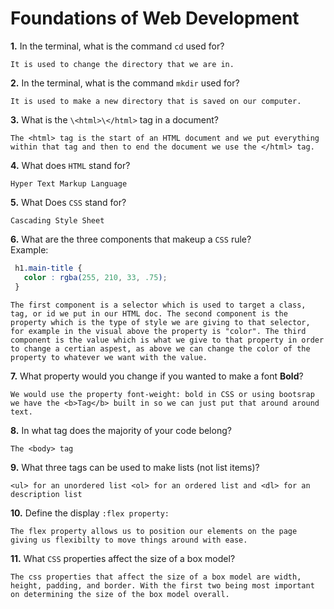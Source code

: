 # Foundations of Web Development

**1.** In the terminal, what is the command `cd` used for?
<!-- enter you answer in the space below -->
```
It is used to change the directory that we are in. 
```

**2.** In the terminal, what is the command `mkdir` used for?
<!-- enter you answer in the space below -->
```
It is used to make a new directory that is saved on our computer. 
```

**3.** What is the `\<html>\</html>` tag in a document?
<!-- enter you answer in the space below -->
```
The <html> tag is the start of an HTML document and we put everything within that tag and then to end the document we use the </html> tag. 
```

**4.** What does `HTML` stand for?
<!-- enter you answer in the space below -->
```
Hyper Text Markup Language
```

**5.** What Does `CSS` stand for?
<!-- enter you answer in the space below -->
```
Cascading Style Sheet 
```

**6.** What are the three components that makeup a `CSS` rule? <br> Example:
```css
 h1.main-title {
   color : rgba(255, 210, 33, .75);
 }
```
<!-- enter you answer in the space below -->
```
The first component is a selector which is used to target a class, tag, or id we put in our HTML doc. The second component is the property which is the type of style we are giving to that selector, for example in the visual above the property is "color". The third component is the value which is what we give to that property in order to change a certian aspest, as above we can change the color of the property to whatever we want with the value. 
```

**7.** What property would you change if you wanted to make a font **Bold**?
<!-- enter you answer in the space below -->
```
We would use the property font-weight: bold in CSS or using bootsrap we have the <b>Tag</b> built in so we can just put that around around text. 
```

**8.** In what tag does the majority of your code belong?
<!-- enter you answer in the space below -->
```
The <body> tag
```

**9.** What three tags can be used to make lists (not list items)?
<!-- enter you answer in the space below -->
```
<ul> for an unordered list <ol> for an ordered list and <dl> for an description list
```

**10.** Define the display `:flex property:`
<!-- enter you answer in the space below -->
```
The flex property allows us to position our elements on the page giving us flexibilty to move things around with ease. 
```

**11.** What `CSS` properties affect the size of a box model?
<!-- enter you answer in the space below -->
```
The css properties that affect the size of a box model are width, height, padding, and border. With the first two being most important on determining the size of the box model overall. 

```

